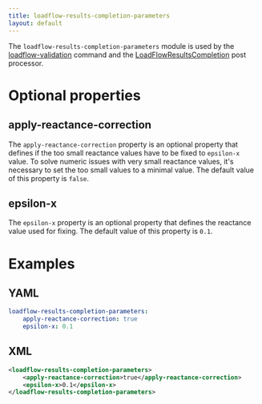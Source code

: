 ```yaml
---
title: loadflow-results-completion-parameters
layout: default
---
```


The `loadflow-results-completion-parameters` module is used by the [loadflow-validation](../../tools/loadflow-validation.md)
command and the [LoadFlowResultsCompletion]() post processor.

# Optional properties

## apply-reactance-correction
The `apply-reactance-correction` property is an optional property that defines if the too small reactance values have
to be fixed to `epsilon-x` value. To solve numeric issues with very small reactance values, it's necessary to set the too
small values to a minimal value. The default value of this property is `false`.

## epsilon-x
The `epsilon-x` property is an optional property that defines the reactance value used for fixing. The default value of
this property is `0.1`.
 
# Examples

## YAML
```yaml
loadflow-results-completion-parameters:
    apply-reactance-correction: true
    epsilon-x: 0.1
```

## XML
```xml
<loadflow-results-completion-parameters>
    <apply-reactance-correction>true</apply-reactance-correction>
    <epsilon-x>0.1</epsilon-x>
</loadflow-results-completion-parameters>
```

